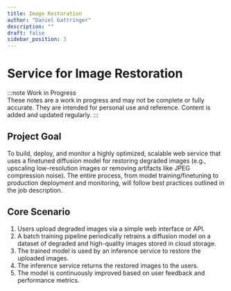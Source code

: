 ```yaml
---
title: Image Restoration
author: "Daniel Gattringer"
description: ""
draft: false
sidebar_position: 3
---
```


# Service for Image Restoration

:::note
Work in Progress  
These notes are a work in progress and may not be complete or fully accurate. They are intended for personal use and reference.
Content is added and updated regularly.
:::

## Project Goal

To build, deploy, and monitor a highly optimized, scalable web service that uses a finetuned diffusion model for restoring degraded images (e.g., upscaling low-resolution images or removing artifacts like JPEG compression noise). The entire process, from model training/finetuning to production deployment and monitoring, will follow best practices outlined in the job description.

## Core Scenario

1. Users upload degraded images via a simple web interface or API.
2. A batch training pipeline periodically retrains a diffusion model on a dataset of degraded and high-quality images stored in cloud storage.
3. The trained model is used by an inference service to restore the uploaded images.
4. The inference service returns the restored images to the users.
5. The model is continuously improved based on user feedback and performance metrics.
